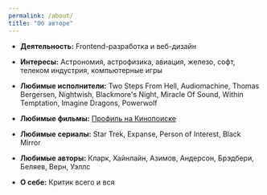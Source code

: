 ```yaml
---
permalink: /about/
title: "Об авторе"
---
```


- **Деятельность:**
Frontend-разработка и веб-дизайн

- **Интересы:**
Астрономия, астрофизика, авиация, железо, софт, телеком индустрия, компьютерные игры

- **Любимые исполнители:**
Two Steps From Hell, Audiomachine, Thomas Bergersen, Nightwish, Blackmore's Night, Miracle Of Sound, Within Temptation, Imagine Dragons, Powerwolf

- **Любимые фильмы:**
[Профиль на Кинопоиске](https://mykp.ru/dgorpinchuk)

- **Любимые сериалы:**
Star Trek, Expanse, Person of Interest, Black Mirror

- **Любимые авторы:**
Кларк, Хайнлайн, Азимов, Андерсон, Брэдбери, Беляев, Верн, Уэллс

- **О себе:**
Критик всего и вся